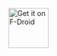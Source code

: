[<img src="https://play.google.com/intl/en_us/badges/static/images/badges/en_badge_web_generic.png"
     alt="Get it on F-Droid"
     height="80">](https://play.google.com/store/apps/details?id=co.za.zeropay.app&gl=ZA)
